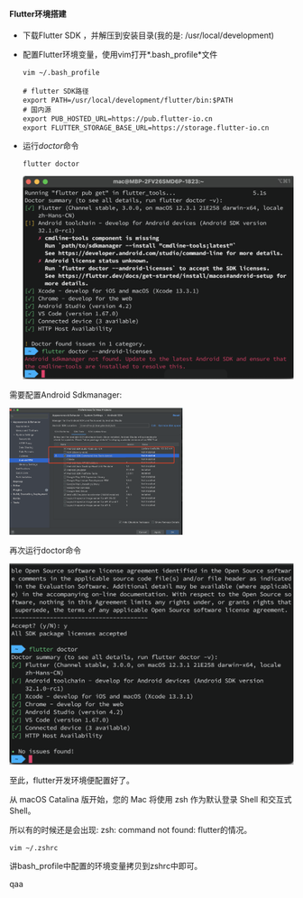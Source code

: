 #### Flutter环境搭建

- 下载Flutter SDK ，并解压到安装目录(我的是: /usr/local/development)

- 配置Flutter环境变量，使用vim打开*.bash_profile*文件

  ```shell
  vim ~/.bash_profile
  
  # flutter SDK路径
  export PATH=/usr/local/development/flutter/bin:$PATH
  # 国内源
  export PUB_HOSTED_URL=https://pub.flutter-io.cn
  export FLUTTER_STORAGE_BASE_URL=https://storage.flutter-io.cn
  ```

- 运行*doctor*命令

  ```shell
  flutter doctor
  ```

  <img src="../images/1.png" style="zoom:50%;" />

需要配置Android Sdkmanager:

<img src="../images/2.png" style="zoom:30%;" />

再次运行doctor命令

<img src="../images/3.png" style="zoom:50%;" />

至此，flutter开发环境便配置好了。

从 macOS Catalina 版开始，您的 Mac 将使用 zsh 作为默认登录 Shell 和交互式 Shell。

所以有的时候还是会出现: zsh: command not found: flutter的情况。

```shell
vim ~/.zshrc 
```

讲bash_profile中配置的环境变量拷贝到zshrc中即可。

qaa